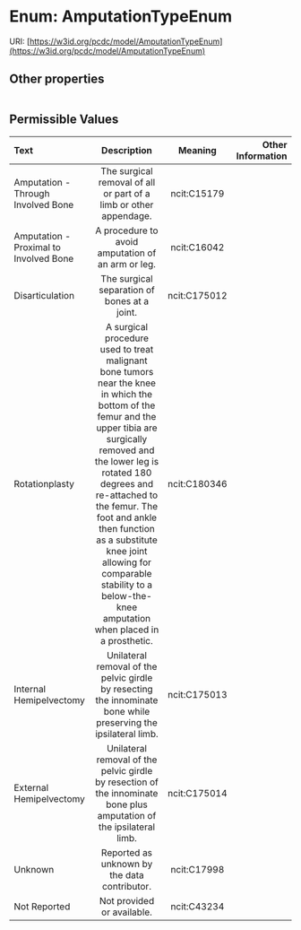 
# Enum: AmputationTypeEnum




URI: [https://w3id.org/pcdc/model/AmputationTypeEnum](https://w3id.org/pcdc/model/AmputationTypeEnum)


## Other properties

|  |  |  |
| --- | --- | --- |

## Permissible Values

| Text | Description | Meaning | Other Information |
| :--- | :---: | :---: | ---: |
| Amputation - Through Involved Bone | The surgical removal of all or part of a limb or other appendage. | ncit:C15179 |  |
| Amputation - Proximal to Involved Bone | A procedure to avoid amputation of an arm or leg. | ncit:C16042 |  |
| Disarticulation | The surgical separation of bones at a joint. | ncit:C175012 |  |
| Rotationplasty | A surgical procedure used to treat malignant bone tumors near the knee in which the bottom of the femur and the upper tibia are surgically removed and the lower leg is rotated 180 degrees and re-attached to the femur. The foot and ankle then function as a substitute knee joint allowing for comparable stability to a below-the-knee amputation when placed in a prosthetic. | ncit:C180346 |  |
| Internal Hemipelvectomy | Unilateral removal of the pelvic girdle by resecting the innominate bone while preserving the ipsilateral limb. | ncit:C175013 |  |
| External Hemipelvectomy | Unilateral removal of the pelvic girdle by resection of the innominate bone plus amputation of the ipsilateral limb. | ncit:C175014 |  |
| Unknown | Reported as unknown by the data contributor. | ncit:C17998 |  |
| Not Reported | Not provided or available. | ncit:C43234 |  |


